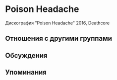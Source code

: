 # Poison Headache

Дискография
"Poison Headache" 2016, Deathcore

## Отношения с другими группами


## Обсуждения


## Упоминания

